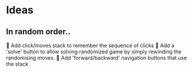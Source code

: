 # Ideas
## In random order..
:black_square_button: Add click/moves stack to remember the sequence of clicks
:black_square_button: Add a 'solve' button to allow solving randomized game by simply rewinding the randomising moves.
:black_square_button: Add 'forward/backward' navigation buttons that use the stack

